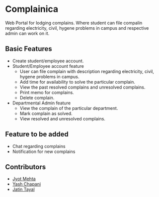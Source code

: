 # Complainica

Web Portal for lodging complains. Where student can file compalin regarding electricity, civil, hygene problems in campus and respective admin can work on it.


## Basic Features

- Create student/employee account.
- Student/Employee account feature
  - User can file complain with description regarding electricity, civil, hygene problems in campus.
  - Add time for availability to solve the particular complain.
  - View the past resolved complains and unresolved complains.
  - Print memo for complains.
  - Delete complain.
- Departmental Admin feature
  - View the complain of the particular department.
  - Mark complain as solved.
  - View resolved and unresolved complains.
  
 ## Feature to be added

 - Chat regarding complains
 - Notification for new complains
  
 ## Contributors

 - [Jyot Mehta](https://github.com/JAshMe/)
 - [Yash Chapani](https://github.com/yashchapani/)
 - [Jatin Tayal](https://github.com/jatin0/)
 
 


